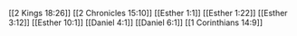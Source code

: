 [[2 Kings 18:26]]
[[2 Chronicles 15:10]]
[[Esther 1:1]]
[[Esther 1:22]]
[[Esther 3:12]]
[[Esther 10:1]]
[[Daniel 4:1]]
[[Daniel 6:1]]
[[1 Corinthians 14:9]]
